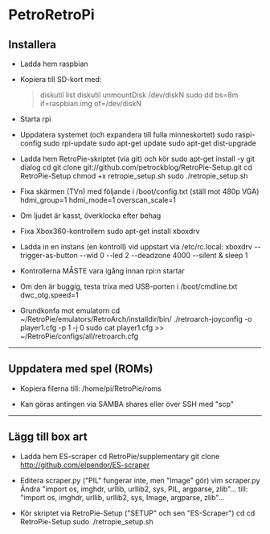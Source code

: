 PetroRetroPi
============

Installera
----------

- Ladda hem raspbian

- Kopiera till SD-kort med:
    > diskutil list
    > diskutil unmountDisk /dev/diskN
    > sudo dd bs=8m if=raspbian.img of=/dev/diskN

- Starta rpi

- Uppdatera systemet (och expandera till fulla minneskortet)
    sudo raspi-config
    sudo rpi-update
    sudo apt-get update
    sudo apt-get dist-upgrade

- Ladda hem RetroPie-skriptet (via git) och kör
    sudo apt-get install -y git dialog
    cd
    git clone git://github.com/petrockblog/RetroPie-Setup.git
    cd RetroPie-Setup
    chmod +x retropie_setup.sh
    sudo ./retropie_setup.sh

- Fixa skärmen (TVn) med följande i /boot/config.txt (ställ mot 480p VGA)
    hdmi_group=1
    hdmi_mode=1
    overscan_scale=1

- Om ljudet är kasst, överklocka efter behag

- Fixa Xbox360-kontrollern
    sudo apt-get install xboxdrv

- Ladda in en instans (en kontroll) vid uppstart via /etc/rc.local:
    xboxdrv --trigger-as-button --wid 0 --led 2 --deadzone 4000 --silent &
    sleep 1

- Kontrollerna MÅSTE vara igång innan rpi:n startar

- Om den är buggig, testa trixa med USB-porten i /boot/cmdline.txt
    dwc_otg.speed=1

- Grundkonfa mot emulatorn
    cd ~/RetroPie/emulators/RetroArch/installdir/bin/
    ./retroarch-joyconfig -o player1.cfg -p 1 -j 0
    sudo cat player1.cfg >> ~/RetroPie/configs/all/retroarch.cfg


---

Uppdatera med spel (ROMs)
-------------------------

- Kopiera filerna till:
    /home/pi/RetroPie/roms

- Kan göras antingen via SAMBA shares eller över SSH med "scp"

---

Lägg till box art
-----------------

- Ladda hem ES-scraper
    cd RetroPie/supplementary
    git clone http://github.com/elpendor/ES-scraper

- Editera scraper.py ("PIL" fungerar inte, men "Image" gör)
    vim scraper.py
    Ändra "import os, imghdr, urllib, urllib2, sys, PIL, argparse, zlib"...
    till: "import os, imghdr, urllib, urllib2, sys, Image, argparse, zlib"...

- Kör skriptet via RetroPie-Setup ("SETUP" och sen "ES-Scraper")
    cd
    cd RetroPie-Setup
    sudo ./retropie_setup.sh